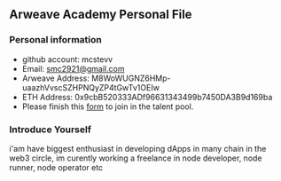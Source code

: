 ## Arweave Academy Personal File

### Personal information

- github account: mcstevv
- Email: smc2921@gmail.com  
- Arweave Address: M8WoWUGNZ6HMp-uaazhVvscSZHPNQyZP4tGwTv1OEIw
- ETH Address: 0x9cbB520333ADf96631343499b7450DA3B9d169ba
- Please finish this [form](https://docs.google.com/forms/d/e/1FAIpQLSfWA5fIIcBgmRppm3jNz5vmf9Mai_QMVil-2pO4r7YKn_Zhtw/viewform?usp=sf_link) to join in the talent pool.

### Introduce Yourself
 i'am have biggest enthusiast in developing dApps in many chain in the web3 circle, im curently working a freelance in node developer, node runner, node operator etc
